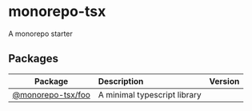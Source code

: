 # monorepo-tsx

A monorepo starter

## Packages

| Package       | Description       | Version        |
| ------------- | :---------------- |  :------------ |
| [@monorepo-tsx/foo](packages/foo) | A minimal typescript library | |
